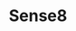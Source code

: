 ---
title: Sense8
crosslinks:
- youtubefactsbot
- anti_gif_bot
- livven
- u_imguralbumbot
- television
- S01E01
- BrasilOnReddit
- autotldr
- youtubot
- flashtv
- ffxiv
- gay
- Bumble
- europe
- ModSupport
- Drama
- lost
- lgbt
- r4r
- excgarated
---
